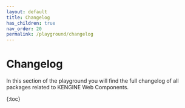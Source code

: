 ```yaml
---
layout: default
title: Changelog
has_children: true
nav_order: 20
permalink: /playground/changelog
---
```


# Changelog

In this section of the playground you will find the full changelog of all packages related to KENGINE Web Components.

{:toc}
